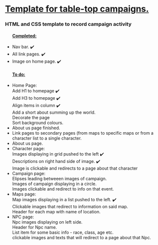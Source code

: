 <h1> <ins> Template for table-top campaigns. </ins></h1>
<h3> HTML and CSS template to record campaign activity</h3>

<ul>  
  <h4> <ins> Completed: </ins> </h4>
  <li> Nav bar. ✔️ </li>
  <li> All link pages. ✔️ </li>
  <li> Image on home page. ✔️ </li>
</ul>

<ul>
<h4> <ins> To do: </ins> </h4>
  <li> Home Page:<br> 
    Add H1 to homepage ✔️ <br>
    Add H3 to homepage ✔️ <br>
    Align items in column ✔️ <br>
    Add a short about summing up the world. <br>
    Decorate the page <br> 
    Sort background colours.
  </li>
  <li> About us page finished. </li>
  <li> Link pages to secondary pages (from maps to specific maps or from a character list to a single character. </li>
  <li> About us page.</li>
  <li> Character page:<br> Images displaying in grid pushed to the left ✔️ <br> Descriptions on right hand side of image. ✔️ <br> Image is clickable and redirects to a page about that character</li>
  <li> Campaign page: <br> Elipses leading betweeen images of campaign. <br> Images of campaign displaying in a circle. <br> Images clickable and redirect to info on that event.</li>
  <li> Maps page: <br> Map images displaying in a list pushed to the left. ✔️ <br> Clickable images that redirect to information on said map. <br> Header for each map with name of location. </li>  
  <li> NPC page: <br> Npc images displaying on left side. <br> Header for Npc name. <br> List item for some basic info - race, class, age etc. <br> clickable images and texts that will redirect to a page about that Npc.</li>

</ul>
